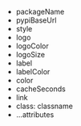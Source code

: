 - packageName
- pypiBaseUrl
- style
- logo
- logoColor
- logoSize
- label
- labelColor
- color
- cacheSeconds
- link
- class: classname
- ...attributes